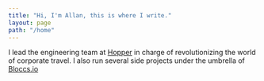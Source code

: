 ```yaml
---
title: "Hi, I'm Allan, this is where I write."
layout: page
path: "/home"
---
```


I lead the engineering team at [Hopper](https://hopper.com/business) in charge of revolutionizing the world of corporate travel. I also run several side projects under the umbrella of [Bloccs.io](https://bloccs.io)
